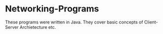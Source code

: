 # Networking-Programs
These programs were written in Java. They cover basic concepts of Client-Server Archietecture etc.
